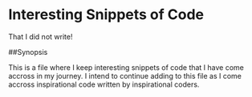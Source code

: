 Interesting Snippets of Code 
=======================
That I did not write!

##Synopsis

This is a file where I keep interesting snippets of code that I have come accross in my journey. 
I intend to continue adding to this file as I come accross inspirational code written by inspirational coders. 
